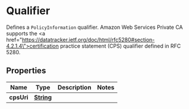 

# Qualifier

Defines a <code>PolicyInformation</code> qualifier. Amazon Web Services Private CA supports the <a href=\"https://datatracker.ietf.org/doc/html/rfc5280#section-4.2.1.4\">certification practice statement (CPS) qualifier</a> defined in RFC 5280. 

## Properties

| Name | Type | Description | Notes |
|------------ | ------------- | ------------- | -------------|
|**cpsUri** | [**String**](String.md) |  |  |




